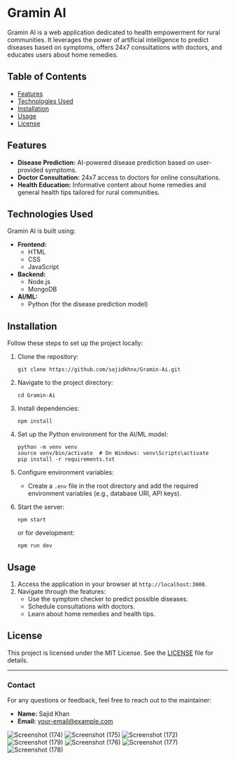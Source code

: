 # Gramin AI

Gramin AI is a web application dedicated to health empowerment for rural communities. It leverages the power of artificial intelligence to predict diseases based on symptoms, offers 24x7 consultations with doctors, and educates users about home remedies.

## Table of Contents
- [Features](#features)
- [Technologies Used](#technologies-used)
- [Installation](#installation)
- [Usage](#usage)
- [License](#license)

## Features

- **Disease Prediction:** AI-powered disease prediction based on user-provided symptoms.
- **Doctor Consultation:** 24x7 access to doctors for online consultations.
- **Health Education:** Informative content about home remedies and general health tips tailored for rural communities.

## Technologies Used

Gramin AI is built using:

- **Frontend:**
  - HTML
  - CSS
  - JavaScript
- **Backend:**
  - Node.js
  - MongoDB
- **AI/ML:**
  - Python (for the disease prediction model)

## Installation

Follow these steps to set up the project locally:

1. Clone the repository:
   ```
   git clone https://github.com/sajidkhnx/Gramin-Ai.git
   ```
2. Navigate to the project directory:
   ```
   cd Gramin-Ai
   ```
3. Install dependencies:
   ```
   npm install
   ```
4. Set up the Python environment for the AI/ML model:
   ```
   python -m venv venv
   source venv/bin/activate  # On Windows: venv\Scripts\activate
   pip install -r requirements.txt
   ```
5. Configure environment variables:
   - Create a `.env` file in the root directory and add the required environment variables (e.g., database URI, API keys).

6. Start the server:
   ```
   npm start
   ```
   or for development:
   ```
   npm run dev
   ```

## Usage

1. Access the application in your browser at `http://localhost:3000`.
2. Navigate through the features:
   - Use the symptom checker to predict possible diseases.
   - Schedule consultations with doctors.
   - Learn about home remedies and health tips.

## License

This project is licensed under the MIT License. See the [LICENSE](LICENSE) file for details.

---

### Contact

For any questions or feedback, feel free to reach out to the maintainer:

- **Name:** Sajid Khan
- **Email:** [your-email@example.com](mailto:your-email@example.com)


![Screenshot (174)](https://github.com/user-attachments/assets/ebd31f21-7d16-4a62-a1e4-94261a6c6874)
![Screenshot (175)](https://github.com/user-attachments/assets/eab12222-8f2d-4520-8364-9da686d6278b)
![Screenshot (172)](https://github.com/user-attachments/assets/4cab5272-9dc7-4680-bb5d-4b0a7fed8270)
![Screenshot (179)](https://github.com/user-attachments/assets/6e1b4a1d-6d2a-48b4-8803-7a401fc8c830)
![Screenshot (176)](https://github.com/user-attachments/assets/6ff2260d-3312-4db3-ade3-dd677e7c28ee)
![Screenshot (177)](https://github.com/user-attachments/assets/e7c2887b-ec41-45ca-a626-a0cf5f0115fb)
![Screenshot (178)](https://github.com/user-attachments/assets/3ec1c3b5-f63b-4385-85fa-c1a2a18051f9)
